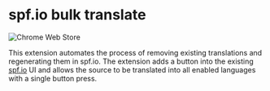 # spf.io bulk translate

![Chrome Web Store](https://img.shields.io/chrome-web-store/v/oljfbakipdiohfkmbbanahjekhaooaip.svg)

This extension automates the process of removing existing translations and regenerating them in spf.io. The extension adds a button into the existing [spf.io](https://spf.io/) UI and allows the source to be translated into all enabled languages with a single button press.

